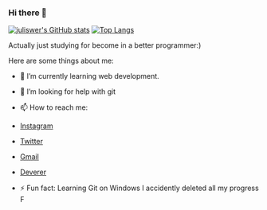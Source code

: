 ### Hi there 👋

[![juliswer's GitHub stats](https://github-readme-stats.vercel.app/api?username=juliswer)](https://github.com/anuraghazra/github-readme-stats)
[![Top Langs](https://github-readme-stats.vercel.app/api/top-langs/?username=juliswer&layout=compact)](https://github.com/anuraghazra/github-readme-stats)




Actually just studying for become in a better programmer:)

Here are some things about me:

- 🌱 I’m currently learning web development.
- 🤔 I’m looking for help with git
- 📫 How to reach me:
- [Instagram](instagram.com/juliswer)
- [Twitter](twitter.com/juliswer1)
- [Gmail](julianswer36@gmail.com)
- [Deverer](deverer.com/developer/julianswer)
     
- ⚡ Fun fact: Learning Git on Windows I accidently deleted all my progress F
